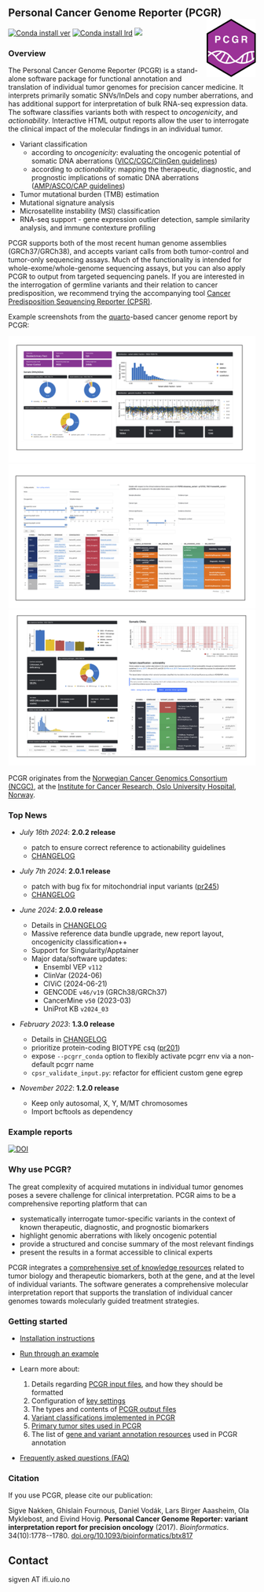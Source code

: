 ## Personal Cancer Genome Reporter (PCGR) <a href="https://sigven.github.io/pcgr/"><img src="pcgrr/man/figures/logo.png" align="right" height="118" width="100"/></a>

[![Conda install ver](https://anaconda.org/pcgr/pcgr/badges/version.svg)](https://anaconda.org/pcgr/pcgr)
[![Conda install lrd](https://anaconda.org/pcgr/pcgr/badges/latest_release_date.svg)](https://anaconda.org/pcgr/pcgr)
[<img src="https://img.shields.io/badge/dockerhub-images-important.svg?logo=LOGO">](https://hub.docker.com/r/sigven/pcgr)

### Overview

The Personal Cancer Genome Reporter (PCGR) is a stand-alone software package for functional annotation and translation of individual tumor genomes for precision cancer medicine. It interprets primarily somatic SNVs/InDels and copy number aberrations, and has additional support for interpretation of bulk RNA-seq expression data. The software classifies variants both with respect to _oncogenicity_, and _actionability_. Interactive HTML output reports allow the user to interrogate the clinical impact of the molecular findings in an individual tumor.

- Variant classification
  - according to *oncogenicity*: evaluating the oncogenic potential of somatic DNA aberrations ([VICC/CGC/ClinGen guidelines](https://pubmed.ncbi.nlm.nih.gov/35101336/))
  - according to *actionability*: mapping the therapeutic, diagnostic, and prognostic implications of somatic DNA aberrations ([AMP/ASCO/CAP guidelines](https://pubmed.ncbi.nlm.nih.gov/27993330/))
- Tumor mutational burden (TMB) estimation
- Mutational signature analysis
- Microsatellite instability (MSI) classification
- RNA-seq support - gene expression outlier detection, sample similarity analysis, and immune contexture profiling

PCGR supports both of the most recent human genome assemblies (GRCh37/GRCh38), and accepts variant calls from both tumor-control and tumor-only sequencing assays. Much of the functionality is intended for whole-exome/whole-genome sequencing assays, but you can also apply PCGR to output from targeted sequencing panels. If you are interested in the interrogation of germline variants and their relation to cancer predisposition, we recommend trying the accompanying tool [Cancer Predisposition Sequencing Reporter (CPSR)](https://github.com/sigven/cpsr).

Example screenshots from the [quarto](https://quarto.org)-based cancer genome report by PCGR:

![PCGR screenshot 1](pcgrr/pkgdown/assets/img/sc2.png)
![PCGR screenshot 2](pcgrr/pkgdown/assets/img/sc1.png)
![PCGR screenshot 3](pcgrr/pkgdown/assets/img/sc3.png)

PCGR originates from the [Norwegian Cancer Genomics Consortium (NCGC)](http://cancergenomics.no), at the [Institute for Cancer Research, Oslo University Hospital, Norway](http://radium.no).

### Top News

- *July 16th 2024*: **2.0.2 release** 
  - patch to ensure correct reference to actionability guidelines
  - [CHANGELOG](http://sigven.github.io/pcgr/articles/CHANGELOG.html)

- *July 7th 2024*: **2.0.1 release** 
  - patch with bug fix for mitochondrial input variants ([pr245](https://github.com/sigven/pcgr/pull/245))
  - [CHANGELOG](http://sigven.github.io/pcgr/articles/CHANGELOG.html)

- *June 2024*: **2.0.0 release**
  - Details in [CHANGELOG](http://sigven.github.io/pcgr/articles/CHANGELOG.html)
  - Massive reference data bundle upgrade, new report layout, oncogenicity classification++
  - Support for Singularity/Apptainer
  - Major data/software updates:
    - Ensembl VEP `v112`
    - ClinVar (2024-06)
    - CIViC (2024-06-21)
    - GENCODE `v46/v19` (GRCh38/GRCh37)
    - CancerMine `v50` (2023-03)
    - UniProt KB `v2024_03`

- *February 2023*: **1.3.0 release**
  - Details in [CHANGELOG](http://sigven.github.io/pcgr/articles/CHANGELOG.html)
  - prioritize protein-coding BIOTYPE csq ([pr201](https://github.com/sigven/pcgr/pull/201))
  - expose `--pcgrr_conda` option to flexibly activate pcgrr env via a non-default pcgrr name
  - `cpsr_validate_input.py`: refactor for efficient custom gene egrep

- *November 2022*: **1.2.0 release**
  -    Keep only autosomal, X, Y, M/MT chromosomes
  -    Import bcftools as dependency

### Example reports

[![DOI](https://zenodo.org/badge/DOI/10.5281/zenodo.12734221.svg)](https://doi.org/10.5281/zenodo.12734221)

### Why use PCGR?

The great complexity of acquired mutations in individual tumor genomes poses a severe challenge for clinical interpretation. PCGR aims to be a comprehensive reporting platform that can

- systematically interrogate tumor-specific variants in the context of known therapeutic, diagnostic, and prognostic biomarkers
- highlight genomic aberrations with likely oncogenic potential
- provide a structured and concise summary of the most relevant findings
- present the results in a format accessible to clinical experts

PCGR integrates a [comprehensive set of knowledge resources](articles/annotation_resources.html) related to tumor biology and therapeutic biomarkers, both at the gene, and at the level of individual variants. The software generates a comprehensive molecular interpretation report that supports the translation of individual cancer genomes towards molecularly guided treatment strategies.

### Getting started

- [Installation instructions](https://sigven.github.io/pcgr/articles/installation.html)
- [Run through an example](https://sigven.github.io/pcgr/articles/running.html#example-run)
- Learn more about:

    1) Details regarding [PCGR input files](https://sigven.github.io/pcgr/articles/input.html), and how they should be formatted
    2) Configuration of [key settings](https://sigven.github.io/pcgr/articles/running.html)
    3) The types and contents of [PCGR output files](https://sigven.github.io/pcgr/articles/output.html)
    4) [Variant classifications implemented in PCGR](https://sigven.github.io/pcgr/articles/variant_classification.html)
    5) [Primary tumor sites used in PCGR](https://sigven.github.io/pcgr/articles/primary_tumor_sites.html)
    6) The list of [gene and variant annotation resources](https://sigven.github.io/pcgr/articles/annotation_resources.html) used in PCGR annotation

- [Frequently asked questions (FAQ)](https://sigven.github.io/pcgr/articles/faq.html)

### Citation

If you use PCGR, please cite our publication:

Sigve Nakken, Ghislain Fournous, Daniel Vodák, Lars Birger Aaasheim, Ola Myklebost, and Eivind Hovig. **Personal Cancer Genome Reporter: variant interpretation report for precision oncology** (2017). *Bioinformatics*. 34(10):1778--1780. [doi.org/10.1093/bioinformatics/btx817](https://doi.org/10.1093/bioinformatics/btx817)

## Contact

sigven AT ifi.uio.no
